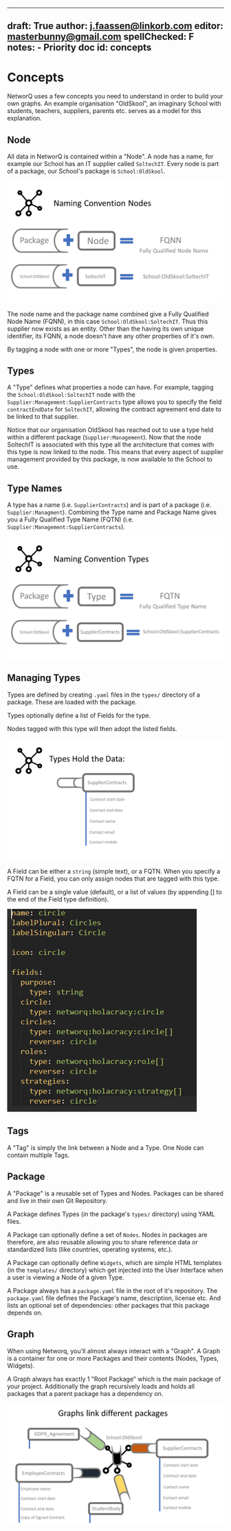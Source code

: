 
---
draft: True
author: j.faassen@linkorb.com
editor: masterbunny@gmail.com
spellChecked: F
notes:  - Priority doc
id: concepts
---

# Concepts

NetworQ uses a few concepts you need to understand in order to build your own graphs. An example organisation "OldSkool", an imaginary School with students, teachers, suppliers, parents etc. serves as a model for this explanation.

## Node

All data in NetworQ is contained within a "Node". A node has a name, for example our School has an IT supplier called `SoltechIT`. Every node is part of a package, our School's package is `School:OldSkool`. 

![Node Naming](/images/ConceptsSlide2.PNG) 

The node name and the package name combined give a Fully Qualified Node Name (FQNN), in this case `School:OldSkool:SoltechIT`. Thus this supplier now exists as an entity. Other than the having its own unique identifier, its FQNN, a node doesn't have any other properties of it's own. 

By tagging a node with one or more "Types", the node is given properties. 

## Types

A "Type" defines what properties a node can have. For example, tagging the `School:OldSkool:SoltechIT` node with the `Supplier:Management:SupplierContracts` type allows you to specify the field `contractEndDate` for `SoltechIT`, allowing the contract agreement end date to be linked to that supplier.

Notice that our organisation OldSkool has reached out to use a type held within a different package (`Supplier:Management`). Now that the node SoltechIT is associated with this type all the architecture that comes with this type is now linked to the node. This means that every aspect of supplier management provided by this package, is now available to the School to use.


## Type Names
A type has a name (i.e. `SupplierContracts`) and is part of a package (i.e. `Supplier:Managment`). Combining the Type name and Package Name gives you a Fully Qualified Type Name (FQTN) (i.e. `Supplier:Management:SupplierContracts`).

![Type Naming](/images/ConceptsSlide3.PNG) 

## Managing Types
Types are defined by creating `.yaml` files in the `types/` directory of a package. These are loaded with the package.

Types optionally define a list of Fields for the type. <!-- Types can also be objects held within the database - yes?--->

Nodes tagged with this type will then adopt the listed fields.

![Graphs link Packages](/images/ConceptsSlide4.PNG) 

A Field can be either a `string` (simple text), or a FQTN. When you specify a FQTN for a Field, you
can only assign nodes that are tagged with this type.

A Field can be a single value (default), or a list of values (by appending [] to the end of the Field type definition).

![Fields with single and multiple values](/images/TypesFields.PNG) 

## Tags

A "Tag" is simply the link between a Node and a Type. One Node can contain multiple Tags.

## Package

A "Package" is a reusable set of Types and Nodes. Packages can be shared and live in their own Git Repository.

A Package defines Types (in the package's `types/` directory) using YAML files.

A Package can optionally define a set of `Nodes`. Nodes in packages are therefore, are also reusable allowing you to share reference data or standardized lists (like countries, operating systems, etc.).

A Package can optionally define `Widgets`, which are simple HTML templates (in the `templates/` directory) which get injected into the User Interface when a user is viewing a Node of a given Type.

A Package always has a `package.yaml` file in the root of it's repository. The `package.yaml` file defines the Package's name, description, license etc. And lists an optional set
of dependencies: other packages that this package depends on.

## Graph

When using Networq, you'll almost always interact with a "Graph". A Graph is a container for one or more Packages and their contents (Nodes, Types, Widgets).

A Graph always has exactly 1 "Root Package" which is the main package of your project. Additionally the graph recursively loads and holds all packages that a parent package has a dependency on.

![Graphs link Packages](/images/ConceptsSlide5.PNG) 